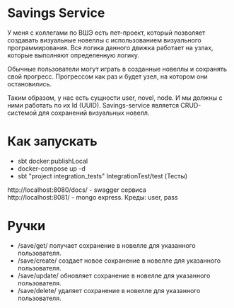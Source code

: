 # Savings Service

У меня с коллегами по ВШЭ есть пет-проект, который позволяет создавать визуальные новеллы с использованием 
визуального программирования. Вся логика данного движка работает на узлах, которые выполняют определенную логику.

Обычные пользователи могут играть в созданные новеллы и сохранять свой прогресс. Прогрессом как раз и будет узел,
на котором они остановились.

Таким образом, у нас есть сущности user, novel, node. И мы должны с ними работать по их Id (UUID).
Savings-service является CRUD-системой для сохранений визуальных новелл.

# Как запускать

* sbt docker:publishLocal
* docker-compose up -d
* sbt "project integration_tests" IntegrationTest/test (Тесты)

http://localhost:8080/docs/ - swagger сервиса  
http://localhost:8081/ - mongo express. Креды: user, pass

# Ручки

* /save/get/ получает сохранение в новелле для указанного пользователя.
* /save/create/ создает новое сохранение в новелле для указанного пользователя.  
* /save/update/ обновляет сохранение в новелле для указанного пользователя.
* /save/delete/ удаляет сохранение в новелле для указанного пользователя.

